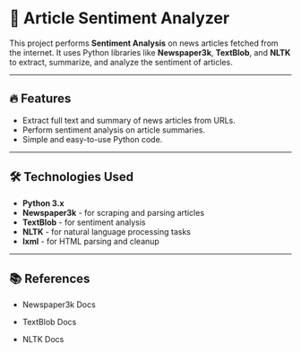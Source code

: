 # 📰 Article Sentiment Analyzer

This project performs **Sentiment Analysis** on news articles fetched from the internet. It uses Python libraries like **Newspaper3k**, **TextBlob**, and **NLTK** to extract, summarize, and analyze the sentiment of articles.

---

## 🔥 Features

- Extract full text and summary of news articles from URLs.
- Perform sentiment analysis on article summaries.
- Simple and easy-to-use Python code.

---

## 🛠️ Technologies Used

- **Python 3.x**
- **Newspaper3k** - for scraping and parsing articles
- **TextBlob** - for sentiment analysis
- **NLTK** - for natural language processing tasks
- **lxml** - for HTML parsing and cleanup

---

## 📚 References
- Newspaper3k Docs   

- TextBlob Docs

- NLTK Docs
